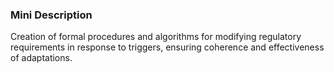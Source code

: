 ### Mini Description

Creation of formal procedures and algorithms for modifying regulatory requirements in response to triggers, ensuring coherence and effectiveness of adaptations.
